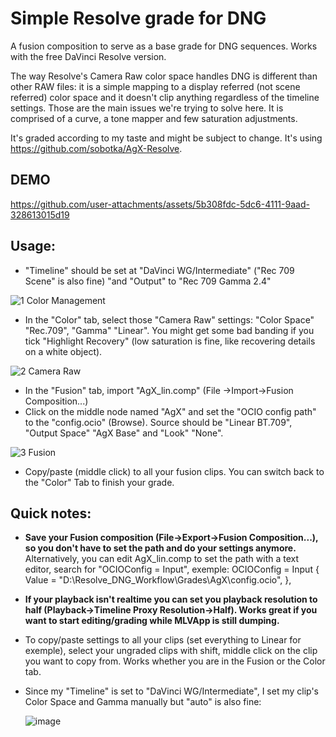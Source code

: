 # Simple Resolve grade for DNG 

A fusion composition to serve as a base grade for DNG sequences. Works with the free DaVinci Resolve version. 

The way Resolve's Camera Raw color space handles DNG is different than other RAW files: it is a simple mapping to a display referred (not scene referred) color space and it doesn't clip anything regardless of the timeline settings. 
Those are the main issues we're trying to solve here. It is comprised of a curve, a tone mapper and few saturation adjustments.

It's graded according to my taste and might be subject to change. It's using https://github.com/sobotka/AgX-Resolve.

## DEMO

https://github.com/user-attachments/assets/5b308fdc-5dc6-4111-9aad-328613015d19

## Usage:

- "Timeline" should be set at "DaVinci WG/Intermediate" ("Rec 709 Scene" is also fine) "and "Output" to "Rec 709 Gamma 2.4"
  
![1  Color Management](https://github.com/user-attachments/assets/59c6d16e-b9ef-4ba2-adf8-7818d9465725)

- In the "Color" tab, select those "Camera Raw" settings: "Color Space" "Rec.709", "Gamma" "Linear". You might get some bad banding if you tick "Highlight Recovery" (low saturation is fine, like recovering details on a white object).
  
![2  Camera Raw](https://github.com/user-attachments/assets/64492b10-b181-4220-bb86-f8411279d62b)

- In the "Fusion" tab, import "AgX_lin.comp" (File ->Import->Fusion Composition...) 
- Click on the middle node named "AgX" and set the "OCIO config path" to the "config.ocio" (Browse). Source should be "Linear BT.709", "Output Space" "AgX Base" and "Look" "None".
  
![3 Fusion](https://github.com/user-attachments/assets/e2f4a592-3389-4fc5-aad8-2927be312b42)

- Copy/paste (middle click) to all your fusion clips. You can switch back to the "Color" Tab to finish your grade.


## Quick notes: 

- **Save your Fusion composition (File->Export->Fusion Composition...), so you don't have to set the path and do your settings anymore.**
Alternatively, you can edit AgX_lin.comp to set the path with a text editor, search for "OCIOConfig = Input", exemple: OCIOConfig = Input { Value = "D:\\Resolve_DNG_Workflow\\Grades\\AgX\\config.ocio", },

- **If your playback isn't realtime you can set you playback resolution to half (Playback->Timeline Proxy Resolution->Half). Works great if you want to start editing/grading while MLVApp is still dumping.**

- To copy/paste settings to all your clips (set everything to Linear for exemple), select your ungraded clips with shift,  middle click on the clip you want to copy from. Works whether you are in the Fusion or the Color tab.

- Since my "Timeline" is set to "DaVinci WG/Intermediate", I set my clip's Color Space and Gamma manually but "auto" is also fine:
  
  ![image](https://github.com/user-attachments/assets/3b5406cf-0b00-4c83-828c-3c5f92e8024e)

 
